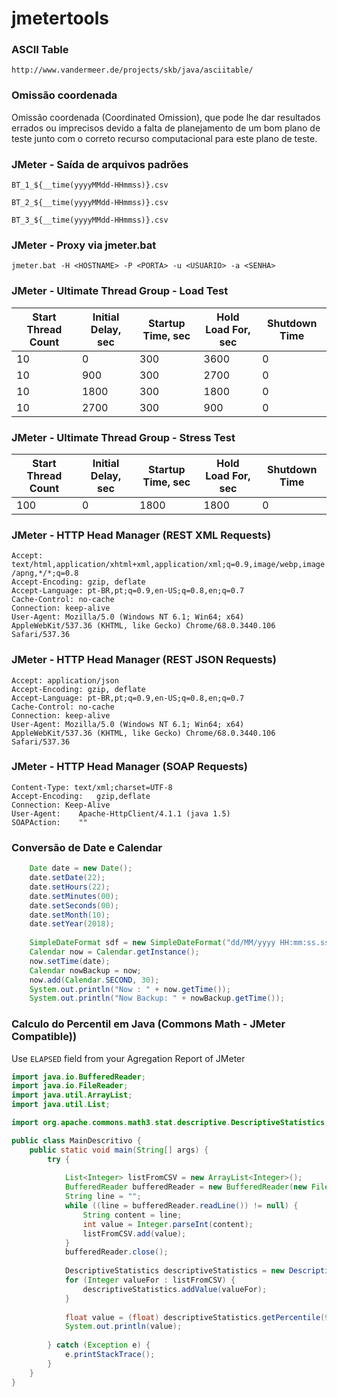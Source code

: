 # jmetertools

### ASCII Table

`http://www.vandermeer.de/projects/skb/java/asciitable/`

### Omissão coordenada

Omissão coordenada (Coordinated Omission), que pode lhe dar resultados errados ou imprecisos devido a falta de planejamento de um bom plano de teste junto com o correto recurso computacional para este plano de teste.

### JMeter - Saída de arquivos padrões

`BT_1_${__time(yyyyMMdd-HHmmss)}.csv`

`BT_2_${__time(yyyyMMdd-HHmmss)}.csv`

`BT_3_${__time(yyyyMMdd-HHmmss)}.csv`

### JMeter - Proxy via jmeter.bat

`jmeter.bat -H <HOSTNAME> -P <PORTA> -u <USUARIO> -a <SENHA>`

### JMeter - Ultimate Thread Group - Load Test

|Start Thread Count   	| Initial Delay, sec   	| Startup Time, sec  	| Hold Load For, sec  	| Shutdown Time  	|
|---	                  |---	                  |---	                |---	                  |---	            |
| 10   	                | 0  	                  | 300  	              | 3600                  | 0  	            |
| 10   	                | 900  	                | 300  	              | 2700                  | 0  	            |
| 10  	                | 1800  	              | 300  	              | 1800                  | 0  	            |
| 10  	                | 2700  	              | 300  	              | 900                   | 0  	            |

### JMeter - Ultimate Thread Group - Stress Test

|Start Thread Count   	| Initial Delay, sec   	| Startup Time, sec  	| Hold Load For, sec  	| Shutdown Time  	|
|---	                  |---	                  |---	                |---	                  |---	            |
| 100  	                | 0  	                  | 1800 	              | 1800                  | 0  	            |

### JMeter - HTTP Head Manager (REST XML Requests)

`Accept: text/html,application/xhtml+xml,application/xml;q=0.9,image/webp,image/apng,*/*;q=0.8` <br/>
`Accept-Encoding: gzip, deflate` <br/>
`Accept-Language: pt-BR,pt;q=0.9,en-US;q=0.8,en;q=0.7` <br/>
`Cache-Control: no-cache` <br/>
`Connection: keep-alive` <br/>
`User-Agent: Mozilla/5.0 (Windows NT 6.1; Win64; x64) AppleWebKit/537.36 (KHTML, like Gecko) Chrome/68.0.3440.106 Safari/537.36` <br/>

### JMeter - HTTP Head Manager (REST JSON Requests)

`Accept: application/json` <br/>
`Accept-Encoding: gzip, deflate` <br/>
`Accept-Language: pt-BR,pt;q=0.9,en-US;q=0.8,en;q=0.7` <br/>
`Cache-Control: no-cache` <br/>
`Connection: keep-alive` <br/>
`User-Agent: Mozilla/5.0 (Windows NT 6.1; Win64; x64) AppleWebKit/537.36 (KHTML, like Gecko) Chrome/68.0.3440.106 Safari/537.36`

### JMeter - HTTP Head Manager (SOAP Requests)

`Content-Type: text/xml;charset=UTF-8` <br/>
`Accept-Encoding:	gzip,deflate` <br/>
`Connection: Keep-Alive` <br/>
`User-Agent:	Apache-HttpClient/4.1.1 (java 1.5)` <br/>
`SOAPAction:	""` <br/>

### Conversão de Date e Calendar

```java
	Date date = new Date();
	date.setDate(22);
	date.setHours(22);
	date.setMinutes(00);
	date.setSeconds(00);			
	date.setMonth(10);
	date.setYear(2018);
		
	SimpleDateFormat sdf = new SimpleDateFormat("dd/MM/yyyy HH:mm:ss.sss");
	Calendar now = Calendar.getInstance();
	now.setTime(date);
	Calendar nowBackup = now;			
	now.add(Calendar.SECOND, 30);			
	System.out.println("Now : " + now.getTime());
	System.out.println("Now Backup: " + nowBackup.getTime());
```

### Calculo do Percentil em Java (Commons Math - JMeter Compatible))

Use `ELAPSED` field from your Agregation Report of JMeter

```java
import java.io.BufferedReader;
import java.io.FileReader;
import java.util.ArrayList;
import java.util.List;

import org.apache.commons.math3.stat.descriptive.DescriptiveStatistics;

public class MainDescritivo {
	public static void main(String[] args) {
		try {
			
			List<Integer> listFromCSV = new ArrayList<Integer>();			
			BufferedReader bufferedReader = new BufferedReader(new FileReader(args[0]));
			String line = "";
			while ((line = bufferedReader.readLine()) != null) {
				String content = line;				
				int value = Integer.parseInt(content);				
				listFromCSV.add(value);
			}		
			bufferedReader.close();			
			
			DescriptiveStatistics descriptiveStatistics = new DescriptiveStatistics();			
			for (Integer valueFor : listFromCSV) {
				descriptiveStatistics.addValue(valueFor);
			}
			
			float value = (float) descriptiveStatistics.getPercentile(90);			
			System.out.println(value);
			
		} catch (Exception e) {
			e.printStackTrace();
		}	
	}
}
```
